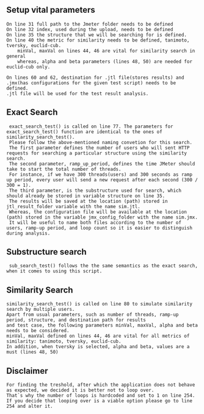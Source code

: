  ## Setup vital parameters
    On line 31 full path to the Jmeter folder needs to be defined 
    On line 32 index, used during the upload, needs to be defined
    On line 35 the structure that we will be searching for is defined. 
    On line 40 the metric for similarity needs to be defined, tanimoto, tversky, euclid-cub.
        minVal, maxVal on lines 44, 46 are vital for similarity search in general
        whereas, alpha and beta parameters (lines 48, 50) are needed for euclid-cub only.
    
    On lines 60 and 62, destination for .jtl file(stores results) and .jmx(has configurations for the given test script) needs to be defined. 
    .jtl file will be used for the test result analysis.
    
 ## Exact Search 
     exact_search_test() is called on line 77. The parameters for exact_search_test() function are identical to the ones of similarity_search_test(). 
     Please follow the above-mentioned naming convetion for this search.
     The first parameter defines the number of users who will sent HTTP requests for searching a particular structure using the similarity search. 
     The second parameter, ramp_up_period, defines the time JMeter should take to start the total number of threads. 
     For instance, if we have 300 threads(users) and 300 seconds as ramp up period, every user will send a new request after each second (300 / 300 = 1). 
     The third parameter, is the substructure used for search, which should already be stored in variable structure on line 35. 
     The results will be saved at the location (path) stored in jtl_result_folder variable with the name sim.jtl. 
     Whereas, the configuration file will be available at the location (path) stored in the variable jmx_config_folder with the name sim.jmx. 
     It will be useful to name both files according to the number of users, ramp-up period, and loop count so it is easier to distinguish during analysis. 
 
 ## Substructure search
     sub_search_test() follows the the same semantics as the exact search, when it comes to using this script. 

 ## Similarity Search  
    similarity_search_test() is called on line 80 to simulate similarity search by multiple users.
    Apart from usual parameters, such as number of threads, ramp-up period, structure, and destination path for results
    and test case, the following parameters minVal, maxVal, alpha and beta needs to be considered. 
    minVal, maxVal defined on lines 44, 46 are vital for all metrics of similarity: tanimoto, tversky, euclid-cub.
    In addition, when tversky is selected, alpha and beta, values are a must (lines 48, 50)

 ## Disclaimer
    For finding the treshold, after which the application does not behave as expected, we decided it is better not to loop over. 
    That`s why the number of loops is hardcoded and set to 1 on line 254. 
    If you decide that looping over is a viable option please go to line 254 and alter it.  
 
     

    
    